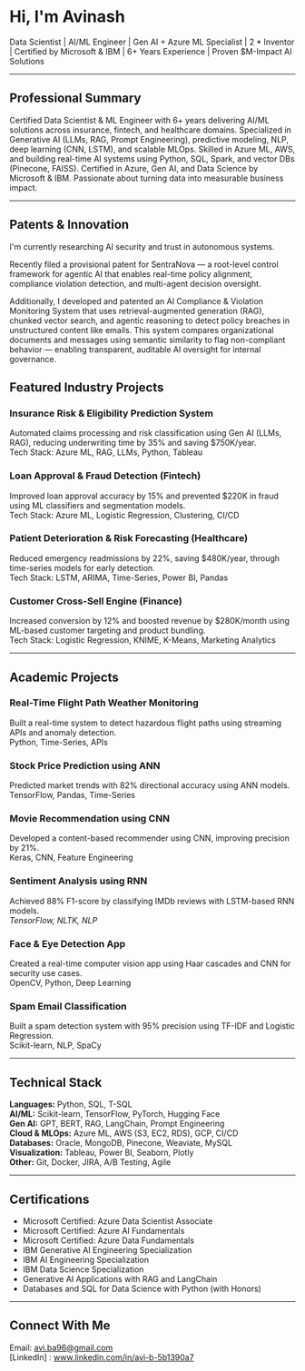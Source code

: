 # Hi, I'm Avinash

Data Scientist | AI/ML Engineer | Gen AI + Azure ML Specialist | 2 * Inventor |
Certified by Microsoft & IBM | 6+ Years Experience | Proven $M-Impact AI Solutions  

---

## Professional Summary

Certified Data Scientist & ML Engineer with 6+ years delivering AI/ML solutions across insurance, fintech, and healthcare domains. Specialized in Generative AI (LLMs, RAG, Prompt Engineering), predictive modeling, NLP, deep learning (CNN, LSTM), and scalable MLOps. Skilled in Azure ML, AWS, and building real-time AI systems using Python, SQL, Spark, and vector DBs (Pinecone, FAISS). Certified in Azure, Gen AI, and Data Science by Microsoft & IBM. Passionate about turning data into measurable business impact.

---

## Patents & Innovation

I'm currently researching AI security and trust in autonomous systems.

Recently filed a provisional patent for SentraNova — a root-level control framework for agentic AI that enables real-time policy alignment, compliance violation detection, and multi-agent decision oversight.

Additionally, I developed and patented an AI Compliance & Violation Monitoring System that uses retrieval-augmented generation (RAG), chunked vector search, and agentic reasoning to detect policy breaches in unstructured content like emails. This system compares organizational documents and messages using semantic similarity to flag non-compliant behavior — enabling transparent, auditable AI oversight for internal governance.

## Featured Industry Projects

### Insurance Risk & Eligibility Prediction System  
Automated claims processing and risk classification using Gen AI (LLMs, RAG), reducing underwriting time by 35% and saving $750K/year.  
Tech Stack: Azure ML, RAG, LLMs, Python, Tableau

### Loan Approval & Fraud Detection (Fintech)  
Improved loan approval accuracy by 15% and prevented $220K in fraud using ML classifiers and segmentation models.  
Tech Stack: Azure ML, Logistic Regression, Clustering, CI/CD

### Patient Deterioration & Risk Forecasting (Healthcare)  
Reduced emergency readmissions by 22%, saving $480K/year, through time-series models for early detection.  
Tech Stack: LSTM, ARIMA, Time-Series, Power BI, Pandas

### Customer Cross-Sell Engine (Finance)  
Increased conversion by 12% and boosted revenue by $280K/month using ML-based customer targeting and product bundling.  
Tech Stack: Logistic Regression, KNIME, K-Means, Marketing Analytics

---

## Academic Projects

### Real-Time Flight Path Weather Monitoring  
Built a real-time system to detect hazardous flight paths using streaming APIs and anomaly detection.  
Python, Time-Series, APIs

### Stock Price Prediction using ANN  
Predicted market trends with 82% directional accuracy using ANN models.  
TensorFlow, Pandas, Time-Series

### Movie Recommendation using CNN  
Developed a content-based recommender using CNN, improving precision by 21%.  
Keras, CNN, Feature Engineering

### Sentiment Analysis using RNN  
Achieved 88% F1-score by classifying IMDb reviews with LSTM-based RNN models.  
*TensorFlow, NLTK, NLP*

### Face & Eye Detection App  
Created a real-time computer vision app using Haar cascades and CNN for security use cases.  
OpenCV, Python, Deep Learning

### Spam Email Classification  
Built a spam detection system with 95% precision using TF-IDF and Logistic Regression.  
Scikit-learn, NLP, SpaCy

---

## Technical Stack

**Languages:** Python, SQL, T-SQL  
**AI/ML:** Scikit-learn, TensorFlow, PyTorch, Hugging Face  
**Gen AI:** GPT, BERT, RAG, LangChain, Prompt Engineering  
**Cloud & MLOps:** Azure ML, AWS (S3, EC2, RDS), GCP, CI/CD  
**Databases:** Oracle, MongoDB, Pinecone, Weaviate, MySQL  
**Visualization:** Tableau, Power BI, Seaborn, Plotly  
**Other:** Git, Docker, JIRA, A/B Testing, Agile

---

## Certifications

- Microsoft Certified: Azure Data Scientist Associate  
- Microsoft Certified: Azure AI Fundamentals  
- Microsoft Certified: Azure Data Fundamentals  
- IBM Generative AI Engineering Specialization  
- IBM AI Engineering Specialization  
- IBM Data Science Specialization  
- Generative AI Applications with RAG and LangChain  
- Databases and SQL for Data Science with Python (with Honors)

---

## Connect With Me

Email: avi.ba96@gmail.com  
[LinkedIn] : www.linkedin.com/in/avi-b-5b1390a7



